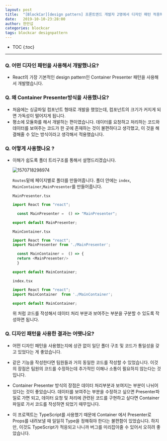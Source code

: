 ```yaml
---
layout: post
title:  "[BlockCar][design pattern] 프론트엔드 개발자 2명에서 디자인 패턴 적용하며 개발한 후기"
date:   2019-10-10-23:28:00
author: 한만섭
categories: blockcar
tags: blockcar designpattern 
---
```




* TOC
{:toc}


***



### Q. 어떤 디자인 패턴을 사용해서 개발했나요? 

- React의 가장 기본적인 design pattern인 Container Presenter 패턴을 사용해서 개발했습니다. 



### Q. 왜 Container Presenter방식을 사용했나요?

- 처음에는 싱글파일 컴포넌트 형태로 개발을 했었는데, 컴포넌트의 크기가 커지게 되면 가독성이 떨어지게 됩니다. 
- 평소에 모듈화를 해서 개발하는 편이였습니다. 데이터를 요청하고 처리하는 코드와 데이터를 보여주는 코드가 한 곳에 존재하는 것이 불편하다고 생각했고, 이 것을 해결해줄 수 있는 방식이라고 생각해서 적용했습니다. 



### Q. 어떻게 사용했나요 ?

- 이해가 쉽도록 폴더 트리구조를 통해서 설명드리겠습니다.  

  ![1570718298974](../../../../assets/image/1570718298974.png)

  `Routes`밑에 페이지별로 폴더를 만들어줍니다. 폴더 안에는 `index`, `MainContainer`,`MainPresenter`를 만들어줍니다.  

  `MainPresenter.tsx`

  ```js
  import React from "react";
  
    const MainPresenter =  () => "MainPresenter";
  
  export default MainPresenter;
  
  ```

  

  `MainContainer.tsx`

  ```js
  import React from "react";
  import MainPresenter from './MainPresenter';
  
    const MainContainer =  () => {
    return <MainPresenter/>
    }
  
  export default MainContainer;
  
  ```

  

  `index.tsx`

  ```js
  import React from "react";
  import MainContainer  from './MainContainer';
  
  export default MainContainer;
  ```

  

  위 처럼 코드를 작성해서 데이터 처리 부분과 보여주는 부분을 구분할 수 있도록 작성하면 됩니다.  



### Q. 디자인 패턴을 사용한 결과는 어땟나요? 

- 어떤 디자인 패턴을 사용했는지에 상관 없이 일단 폴더 구조 및 코드가 통일성을 갖고 있었다는 게 좋았습니다. 

- 같은 기능을 작성한다면 팀원들과 거의 동일한 코드를 작성할 수 있었습니다. 이것의 장점은 팀원의 코드를 수정하는데 추가적인 이해나 소통이 필요하지 않는다는 것 입니다.  

- Container Presenter 방식의 장점은 데이터 처리부분과 보여지는 부분이 나뉘어 있다는 것이 좋았습니다. 데이터를 보여주는 부분을 수정하고 싶으면 Presenter파일로 가면 되고, 데이터 요청 및 처리에 관련된 코드를 구현하고 싶다면 Container파일로 가서 코드를 작성하면 되었기 때무입니다.  

- 이 프로젝트는 TypeScript를 사용했기 때문에 Container 에서 Presenter로 Props를 내려보낼 때 일일히 Type을 정해줘야 한다는 불편함이 있었습니다. 하지만, 이것도 TypeScript가 적응되고 나니까 버그를 미리잡아줄 수 있어서 오히려 좋았습니다.  

  